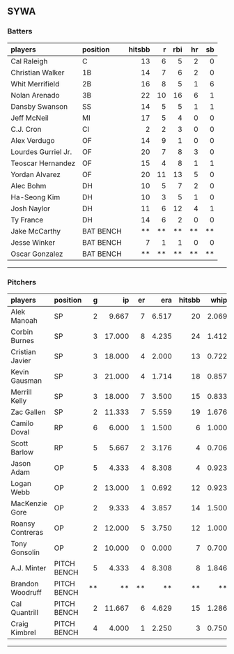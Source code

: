 ## SYWA

### Batters

 
|players             |position  | hitsbb|  r| rbi| hr| sb| 
|:-------------------|:---------|------:|--:|---:|--:|--:| 
|Cal Raleigh         |C         |     13|  6|   5|  2|  0| 
|Christian Walker    |1B        |     14|  7|   6|  2|  0| 
|Whit Merrifield     |2B        |     16|  8|   5|  1|  6| 
|Nolan Arenado       |3B        |     22| 10|  16|  6|  1| 
|Dansby Swanson      |SS        |     14|  5|   5|  1|  1| 
|Jeff McNeil         |MI        |     17|  5|   4|  0|  0| 
|C.J. Cron           |CI        |      2|  2|   3|  0|  0| 
|Alex Verdugo        |OF        |     14|  9|   1|  0|  0| 
|Lourdes Gurriel Jr. |OF        |     20|  7|   8|  3|  0| 
|Teoscar Hernandez   |OF        |     15|  4|   8|  1|  1| 
|Yordan Alvarez      |OF        |     20| 11|  13|  5|  0| 
|Alec Bohm           |DH        |     10|  5|   7|  2|  0| 
|Ha-Seong Kim        |DH        |     10|  3|   5|  1|  0| 
|Josh Naylor         |DH        |     11|  6|  12|  4|  1| 
|Ty France           |DH        |     14|  6|   2|  0|  0| 
|Jake McCarthy       |BAT BENCH |     **| **|  **| **| **| 
|Jesse Winker        |BAT BENCH |      7|  1|   1|  0|  0| 
|Oscar Gonzalez      |BAT BENCH |     **| **|  **| **| **| 


* * *

### Pitchers

 
|players          |position    |  g|     ip| er|   era| hitsbb|  whip| so|  w| sv| 
|:----------------|:-----------|--:|------:|--:|-----:|------:|-----:|--:|--:|--:| 
|Alek Manoah      |SP          |  2|  9.667|  7| 6.517|     20| 2.069|  8|  0|  0| 
|Corbin Burnes    |SP          |  3| 17.000|  8| 4.235|     24| 1.412| 19|  1|  0| 
|Cristian Javier  |SP          |  3| 18.000|  4| 2.000|     13| 0.722| 21|  3|  0| 
|Kevin Gausman    |SP          |  3| 21.000|  4| 1.714|     18| 0.857| 23|  0|  0| 
|Merrill Kelly    |SP          |  3| 18.000|  7| 3.500|     15| 0.833| 19|  2|  0| 
|Zac Gallen       |SP          |  2| 11.333|  7| 5.559|     19| 1.676|  8|  1|  0| 
|Camilo Doval     |RP          |  6|  6.000|  1| 1.500|      6| 1.000| 10|  0|  4| 
|Scott Barlow     |RP          |  5|  5.667|  2| 3.176|      4| 0.706|  7|  1|  2| 
|Jason Adam       |OP          |  5|  4.333|  4| 8.308|      4| 0.923|  5|  1|  2| 
|Logan Webb       |OP          |  2| 13.000|  1| 0.692|     12| 0.923| 10|  0|  0| 
|MacKenzie Gore   |OP          |  2|  9.333|  4| 3.857|     14| 1.500| 10|  0|  0| 
|Roansy Contreras |OP          |  2| 12.000|  5| 3.750|     12| 1.000|  4|  0|  0| 
|Tony Gonsolin    |OP          |  2| 10.000|  0| 0.000|      7| 0.700|  9|  2|  0| 
|A.J. Minter      |PITCH BENCH |  5|  4.333|  4| 8.308|      8| 1.846|  6|  0|  0| 
|Brandon Woodruff |PITCH BENCH | **|     **| **|    **|     **|    **| **| **| **| 
|Cal Quantrill    |PITCH BENCH |  2| 11.667|  6| 4.629|     15| 1.286|  8|  0|  0| 
|Craig Kimbrel    |PITCH BENCH |  4|  4.000|  1| 2.250|      3| 0.750| 10|  1|  2| 


* * *


